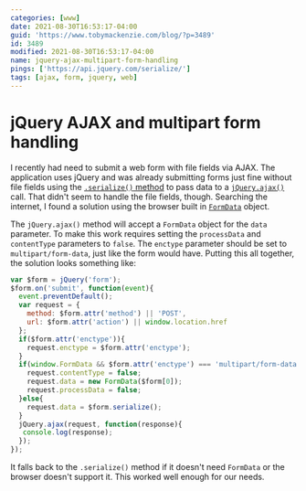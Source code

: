 ```yaml
---
categories: [www]
date: 2021-08-30T16:53:17-04:00
guid: 'https://www.tobymackenzie.com/blog/?p=3489'
id: 3489
modified: 2021-08-30T16:53:17-04:00
name: jquery-ajax-multipart-form-handling
pings: ['https://api.jquery.com/serialize/']
tags: [ajax, form, jquery, web]
---
```


jQuery AJAX and multipart form handling
=======================================

I recently had need to submit a web form with file fields via AJAX.  The application uses jQuery and was already submitting forms just fine without file fields using the [`.serialize()` method](https://api.jquery.com/serialize/) to pass data to a [`jQuery.ajax()`](https://api.jquery.com/jQuery.ajax/) call.  That didn't seem to handle the file fields, though.  Searching the internet, I found a solution using the browser built in [`FormData`](https://developer.mozilla.org/en-US/docs/Web/API/FormData/FormData) object.

<!--more-->

The `jQuery.ajax()` method will accept a `FormData` object for the `data` parameter.  To make this work requires setting the `processData` and `contentType` parameters to `false`.  The `enctype` parameter should be set to `multipart/form-data`, just like the form would have.  Putting this all together, the solution looks something like:

``` js
var $form = jQuery('form');
$form.on('submit', function(event){
  event.preventDefault();
  var request = {
    method: $form.attr('method') || 'POST',
    url: $form.attr('action') || window.location.href
  };
  if($form.attr('enctype')){
    request.enctype = $form.attr('enctype');
  }
  if(window.FormData && $form.attr('enctype') === 'multipart/form-data'){
    request.contentType = false;
    request.data = new FormData($form[0]);
    request.processData = false;
  }else{
    request.data = $form.serialize();
  }
  jQuery.ajax(request, function(response){
   console.log(response);
  });
});
```

It falls back to the `.serialize()` method if it doesn't need `FormData` or the browser doesn't support it.  This worked well enough for our needs.
